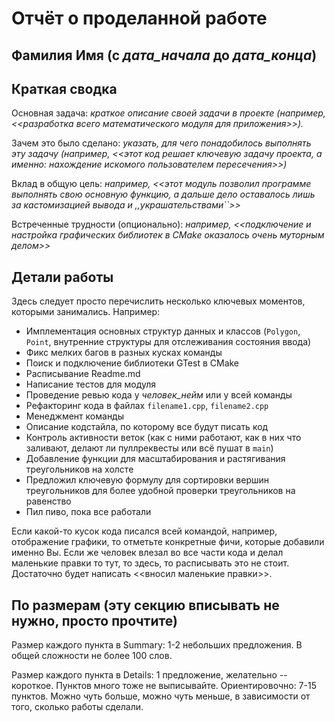 # Отчёт о проделанной работе
## Фамилия Имя (с _дата_начала_ до _дата_конца_)

## Краткая сводка
Основная задача: _краткое описание своей задачи в проекте (например, <<разработка всего математического модуля для приложения>>)._

Зачем это было сделано: _указать, для чего понадобилось выполнять эту задачу (например, <<этот код решает ключевую задачу проекта, а именно: нахождение искомого пользователем пересечения>>)_

Вклад в общую цель: _например, <<этот модуль позволил программе выполнять свою основную функцию, а дальше дело оставалось лишь за кастомизацией вывода и ,,украшательствами``>>_

Встреченные трудности (опционально): _например, <<подключение и настройка графических библиотек в CMake оказалось очень муторным делом>>_

## Детали работы
Здесь следует просто перечислить несколько ключевых моментов, которыми занимались.
Например:
- Имплементация основных структур данных и классов (`Polygon`, `Point`, внутренние структуры для отслеживания состояния ввода)
- Фикс мелких багов в разных кусках команды
- Поиск и подключение библиотеки GTest в CMake
- Расписывание Readme.md
- Написание тестов для модуля
- Проведение ревью кода у _человек_нейм_ или у всей команды
- Рефакторинг кода в файлах `filename1.cpp`, `filename2.cpp`
- Менеджмент команды
- Описание кодстайла, по которому все будут писать код
- Контроль активности веток (как с ними работают, как в них что заливают, делают ли пуллреквесты или всё пушат в `main`)
- Добавление функции для масштабирования и растягивания треугольников на холсте
- Предложил ключевую формулу для сортировки вершин треугольников для более удобной проверки треугольников на равенство
- Пил пиво, пока все работали

Если какой-то кусок кода писался всей командой, например, отображение графики, то отметьте конкретные фичи, которые добавили именно Вы.
Если же человек влезал во все части кода и делал маленькие правки то тут, то здесь, то расписывать это не стоит. Достаточно будет написать <<вносил маленькие правки>>.

## По размерам (эту секцию вписывать не нужно, просто прочтите)
Размер каждого пункта в Summary: 1-2 небольших предложения. В общей сложности не более 100 слов.

Размер каждого пункта в Details: 1 предложение, желательно -- короткое.
Пунктов много тоже не выписывайте. Ориентировочно: 7-15 пунктов. Можно чуть больше, можно чуть меньше, в зависимости от того, сколько работы сделали.